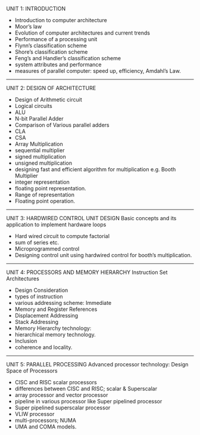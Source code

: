 UNIT 1: INTRODUCTION

- Introduction to computer architecture
- Moor’s law
- Evolution of computer architectures and current trends
- Performance of a processing unit
- Flynn’s classification scheme
- Shore’s classification scheme
- Feng’s and Handler’s classification scheme
- system attributes and performance
- measures of parallel computer: speed up, efficiency, Amdahl’s Law.

---

UNIT 2: DESIGN OF ARCHITECTURE

- Design of Arithmetic circuit
- Logical circuits
- ALU
- N-bit Parallel Adder
- Comparison of Various parallel adders
- CLA
- CSA
- Array Multiplication
- sequential multiplier
- signed multiplication
- unsigned multiplication
- designing fast and efficient algorithm for multiplication e.g. Booth Multiplier
- integer representation
- floating point representation.
- Range of representation
- Floating point operation.

---

UNIT 3: HARDWIRED CONTROL UNIT DESIGN
Basic concepts and its application to implement hardware loops

- Hard wired circuit to compute factorial
- sum of series etc.
- Microprogrammed control
- Designing control unit using hardwired control for booth’s multiplication.

---

UNIT 4: PROCESSORS AND MEMORY HIERARCHY
Instruction Set Architectures

- Design Consideration
- types of instruction
- various addressing scheme: Immediate
- Memory and Register References
- Displacement Addressing
- Stack Addressing
- Memory Hierarchy technology:
- hierarchical memory technology.
- Inclusion
- coherence and locality.

---

UNIT 5: PARALLEL PROCESSING
Advanced processor technology: Design Space of Processors

- CISC and RISC scalar processors
- differences between CISC and RISC; scalar &amp; Superscalar
- array processor and vector processor
- pipeline in various processor like Super pipelined processor
- Super pipelined superscalar processor
- VLIW processor
- multi-processors; NUMA
- UMA and COMA models.
